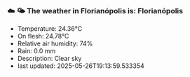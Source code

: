 ### ☁️ 🌤️  The weather in Florianópolis is: Florianópolis

- Temperature: 24.36°C
- On flesh: 24.78°C
- Relative air humidity: 74%
- Rain: 0.0 mm
- Description: Clear sky
- last updated: 2025-05-26T19:13:59.533354
